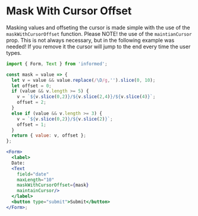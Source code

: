# Mask With Cursor Offset

Masking values and offseting the cursor is made simple with the use of the `maskWithCursorOffset` function. Please NOTE! 
the use of the `maintianCursor` prop. This is not always necessary, but in the following
example was needed! If you remove it the cursor will jump to the end every time the user types.

<!-- STORY -->

```jsx
import { Form, Text } from 'informed';

const mask = value => {
  let v = value && value.replace(/\D/g,'').slice(0, 10);
  let offset = 0;
  if (value && v.length >= 5) {
    v = `${v.slice(0,2)}/${v.slice(2,4)}/${v.slice(4)}`;
    offset = 2;
  }
  else if (value && v.length >= 3) {
    v = `${v.slice(0,2)}/${v.slice(2)}`;
    offset = 1;
  }
  return { value: v, offset };
};

<Form>
  <label>
  Date:
  <Text 
    field="date" 
    maxLength="10"
    maskWithCursorOffset={mask} 
    maintainCursor/>
  </label>
  <button type="submit">Submit</button>
</Form>;
```
